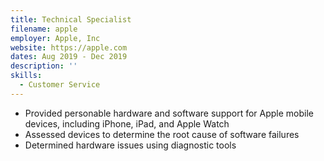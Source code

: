 ```yaml
---
title: Technical Specialist
filename: apple
employer: Apple, Inc
website: https://apple.com
dates: Aug 2019 - Dec 2019
description: ''
skills:
  - Customer Service
---
```


- Provided personable hardware and software support for Apple mobile devices, including iPhone, iPad, and Apple Watch
- Assessed devices to determine the root cause of software failures
- Determined hardware issues using diagnostic tools
